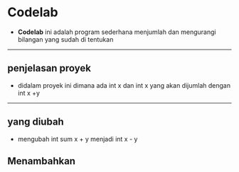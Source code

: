 # Codelab

- **Codelab** ini adalah program sederhana menjumlah dan mengurangi bilangan yang sudah di tentukan
---

## penjelasan proyek
- didalam proyek ini dimana ada int x dan int x yang akan dijumlah dengan int x +y
----

## yang diubah
- mengubah int sum x + y menjadi int x - y

## Menambahkan
